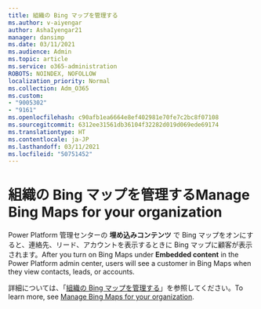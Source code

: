 ```yaml
---
title: 組織の Bing マップを管理する
ms.author: v-aiyengar
author: AshaIyengar21
manager: dansimp
ms.date: 03/11/2021
ms.audience: Admin
ms.topic: article
ms.service: o365-administration
ROBOTS: NOINDEX, NOFOLLOW
localization_priority: Normal
ms.collection: Adm_O365
ms.custom:
- "9005302"
- "9161"
ms.openlocfilehash: c90afb1ea6664e8ef402981e70fe7c2bc8f07108
ms.sourcegitcommit: 6312ee31561db36104f32282d019d069ede69174
ms.translationtype: HT
ms.contentlocale: ja-JP
ms.lasthandoff: 03/11/2021
ms.locfileid: "50751452"
---
```

# <a name="manage-bing-maps-for-your-organization"></a><span data-ttu-id="0b4cf-102">組織の Bing マップを管理する</span><span class="sxs-lookup"><span data-stu-id="0b4cf-102">Manage Bing Maps for your organization</span></span>

<span data-ttu-id="0b4cf-103">Power Platform 管理センターの **埋め込みコンテンツ** で Bing マップをオンにすると、連絡先、リード、アカウントを表示するときに Bing マップに顧客が表示されます。</span><span class="sxs-lookup"><span data-stu-id="0b4cf-103">After you turn on Bing Maps under **Embedded content** in the Power Platform admin center, users will see a customer in Bing Maps when they view contacts, leads, or accounts.</span></span>

<span data-ttu-id="0b4cf-104">詳細については、「[組織の Bing マップを管理する](https://go.microsoft.com/fwlink/?linkid=2152757)」を参照してください。</span><span class="sxs-lookup"><span data-stu-id="0b4cf-104">To learn more, see [Manage Bing Maps for your organization](https://go.microsoft.com/fwlink/?linkid=2152757).</span></span>